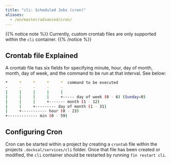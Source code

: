 ```yaml
---
title: "cli: Scheduled Jobs (cron)"
aliases:
  - /en/master/advanced/cron/
---
```



{{% notice note %}}
Currently, custom crontab files are only supported within the `cli` container.
{{% /notice %}}

## Crontab file Explained

A crontab file has six fields for specifying minute, hour, day of month, month, day of week, and the command to be run at that interval. See below:

```bash
*     *     *     *     *  command to be executed
-     -     -     -     -
|     |     |     |     |
|     |     |     |     +----- day of week (0 - 6) (Sunday=0)
|     |     |     +------- month (1 - 12)
|     |     +--------- day of month (1 - 31)
|     +----------- hour (0 - 23)
+------------- min (0 - 59)
```

## Configuring Cron

Cron can be started within a project by creating a `crontab` file within the projects `.docksal/services/cli` folder.
Once that file has been created or modified, the `cli` container should be restarted by running `fin restart cli`.
